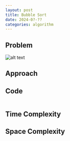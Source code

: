 ```yaml
---
layout: post
title: Bubble Sort
date: 2024-0?-??
categories: algorithm
---
```

## Problem
![alt text]()

## Approach


## Code
```python

```
## Time Complexity

## Space Complexity
